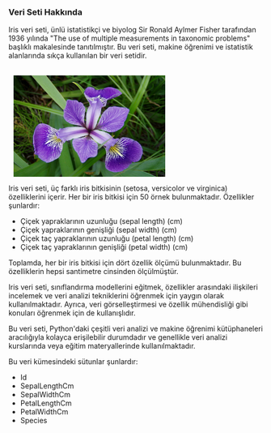 ### Veri Seti Hakkında




<p>Iris veri seti, ünlü istatistikçi ve biyolog Sir Ronald Aylmer Fisher tarafından 1936 yılında "The use of multiple measurements in taxonomic problems" başlıklı makalesinde tanıtılmıştır. Bu veri seti, makine öğrenimi ve istatistik alanlarında sıkça kullanılan bir veri setidir.</p><br>

<div style="display: flex;">
    <img src="jpg/iris.jpg" alt="Iris Çiçeği" style="width:300px;height:200px; margin-left: 10px;">
</div>


Iris veri seti, üç farklı iris bitkisinin (setosa, versicolor ve virginica) özelliklerini içerir. Her bir iris bitkisi için 50 örnek bulunmaktadır. Özellikler şunlardır:

- Çiçek yapraklarının uzunluğu (sepal length) (cm)
- Çiçek yapraklarının genişliği (sepal width) (cm)
- Çiçek taç yapraklarının uzunluğu (petal length) (cm)
- Çiçek taç yapraklarının genişliği (petal width) (cm)

Toplamda, her bir iris bitkisi için dört özellik ölçümü bulunmaktadır. Bu özelliklerin hepsi santimetre cinsinden ölçülmüştür.

Iris veri seti, sınıflandırma modellerini eğitmek, özellikler arasındaki ilişkileri incelemek ve veri analizi tekniklerini öğrenmek için yaygın olarak kullanılmaktadır. Ayrıca, veri görselleştirmesi ve özellik mühendisliği gibi konuları öğrenmek için de kullanışlıdır.

Bu veri seti, Python'daki çeşitli veri analizi ve makine öğrenimi kütüphaneleri aracılığıyla kolayca erişilebilir durumdadır ve genellikle veri analizi kurslarında veya eğitim materyallerinde kullanılmaktadır.

Bu veri kümesindeki sütunlar şunlardır:

- Id
- SepalLengthCm
- SepalWidthCm
- PetalLengthCm
- PetalWidthCm
- Species
